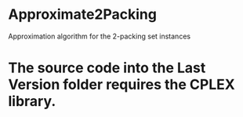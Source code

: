 # Approximate2Packing
Approximation algorithm for the 2-packing set instances

# The source code into the Last Version folder requires the CPLEX library.
